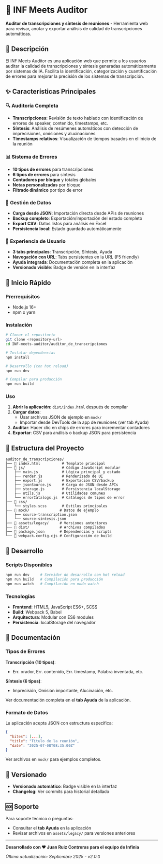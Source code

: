 # 📝 INF Meets Auditor

**Auditor de transcripciones y síntesis de reuniones** - Herramienta web para revisar, anotar y exportar análisis de calidad de transcripciones automáticas.

## 🎯 Descripción

El INF Meets Auditor es una aplicación web que permite a los usuarios auditar la calidad de transcripciones y síntesis generadas automáticamente por sistemas de IA. Facilita la identificación, categorización y cuantificación de errores para mejorar la precisión de los sistemas de transcripción.

## ✨ Características Principales

### 🔍 **Auditoría Completa**
- **Transcripciones**: Revisión de texto hablado con identificación de errores de speaker, contenido, timestamps, etc.
- **Síntesis**: Análisis de resúmenes automáticos con detección de imprecisiones, omisiones y alucinaciones
- **Timestamps relativos**: Visualización de tiempos basados en el inicio de la reunión

### 📊 **Sistema de Errores**
- **10 tipos de errores** para transcripciones
- **6 tipos de errores** para síntesis  
- **Contadores por bloque** y totales globales
- **Notas personalizadas** por bloque
- **Filtrado dinámico** por tipo de error

### 💾 **Gestión de Datos**
- **Carga desde JSON**: Importación directa desde APIs de reuniones
- **Backup completo**: Exportación/importación del estado completo
- **Export CSV**: Datos listos para análisis en Excel
- **Persistencia local**: Estado guardado automáticamente

### 🎨 **Experiencia de Usuario**
- **3 tabs principales**: Transcripción, Síntesis, Ayuda
- **Navegación con URL**: Tabs persistentes en la URL (F5 friendly)
- **Ayuda integrada**: Documentación completa en la aplicación
- **Versionado visible**: Badge de versión en la interfaz

## 🚀 Inicio Rápido

### Prerrequisitos
- Node.js 16+ 
- npm o yarn

### Instalación

```bash
# Clonar el repositorio
git clone <repository-url>
cd INF-meets-auditor/auditor_de_transcripciones

# Instalar dependencias
npm install

# Desarrollo (con hot reload)
npm run dev

# Compilar para producción
npm run build
```

### Uso

1. **Abrir la aplicación**: `dist/index.html` después de compilar
2. **Cargar datos**: 
   - Usar archivos JSON de ejemplo en `mock/`
   - Importar desde DevTools de la app de reuniones (ver tab Ayuda)
3. **Auditar**: Hacer clic en chips de errores para incrementar contadores
4. **Exportar**: CSV para análisis o backup JSON para persistencia

## 📁 Estructura del Proyecto

```
auditor_de_transcripciones/
├── 📄 index.html          # Template principal
├── 📁 js/                 # Código JavaScript modular
│   ├── main.js           # Lógica principal y estado
│   ├── render.js         # Renderizado de UI
│   ├── export.js         # Exportación CSV/backup
│   ├── jsonSource.js     # Carga de JSON desde APIs
│   ├── storage.js        # Persistencia localStorage
│   ├── utils.js          # Utilidades comunes
│   └── errorCatalogs.js  # Catálogos de tipos de error
├── 📁 css/
│   └── styles.scss       # Estilos principales
├── 📁 mock/              # Datos de ejemplo
│   ├── source-transcription.json
│   └── source-sintesis.json
├── 📁 assets/legacy/     # Versiones anteriores
├── 📁 dist/              # Archivos compilados
├── 📄 package.json       # Dependencias y scripts
└── 📄 webpack.config.cjs # Configuración de build
```

## 🔧 Desarrollo

### Scripts Disponibles

```bash
npm run dev     # Servidor de desarrollo con hot reload
npm run build   # Compilación para producción
npm run watch   # Compilación en modo watch
```

### Tecnologías

- **Frontend**: HTML5, JavaScript ES6+, SCSS
- **Build**: Webpack 5, Babel
- **Arquitectura**: Modular con ES6 modules
- **Persistencia**: localStorage del navegador

## 📖 Documentación

### Tipos de Errores

**Transcripción (10 tipos)**:
- Err. orador, Err. contenido, Err. timestamp, Palabra inventada, etc.

**Síntesis (6 tipos)**:
- Imprecisión, Omisión importante, Alucinación, etc.

Ver documentación completa en el **tab Ayuda** de la aplicación.

### Formato de Datos

La aplicación acepta JSON con estructura específica:

```json
{
  "bites": [...],
  "title": "Título de la reunión",
  "date": "2025-07-08T08:35:00Z"
}
```

Ver archivos en `mock/` para ejemplos completos.

## 🔄 Versionado

- **Versionado automático**: Badge visible en la interfaz
- **Changelog**: Ver commits para historial detallado


## 🆘 Soporte

Para soporte técnico o preguntas:
- Consultar el **tab Ayuda** en la aplicación
- Revisar archivos en `assets/legacy/` para versiones anteriores

---

**Desarrollado con ❤️ Juan Ruiz Contreras para el equipo de Infinia**

*Última actualización: Septiembre 2025 - v2.0.0*
